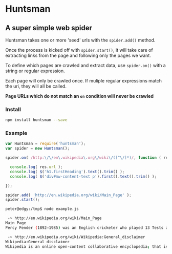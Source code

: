 
# Huntsman

## A super simple web spider

Huntsman takes one or more 'seed' urls with the `spider.add()` method.

Once the process is kicked off with `spider.start()`, it will take care of extracting links from the page and following only the pages we want.

To define which pages are crawled and extract data, use `spider.on()` with a string or regular expression.

Each page will only be crawled once. If muliple regular expressions match the uri, they will all be called.

**Page URLs which do not match an `on` condition will never be crawled**

### Install

```bash
npm install huntsman --save
```

### Example

```javascript
var Huntsman = require('huntsman');
var spider = new Huntsman();

spider.on( /http:\/\/en\.wikipedia\.org\/wiki\/([^\/]*)/, function ( res, $, body ){

  console.log( res.url );
  console.log( $('h1.firstHeading').text().trim() );
  console.log( $('div#mw-content-text p').first().text().trim() );

});

spider.add( 'http://en.wikipedia.org/wiki/Main_Page' );
spider.start();
```

```bash
peter@edgy:/tmp$ node example.js 

 -> http://en.wikipedia.org/wiki/Main_Page
Main Page
Percy Fender (1892–1985) was an English cricketer who played 13 Tests and captained Surrey between 1921 and 1931. An all-rounder, he was a belligerent middle-order batsman who bowled mainly leg spin and completed the cricketer's double seven times. In 1914, he was named one of Wisden's Cricketers of the Year, and in 1920 hit the fastest recorded first-class century, reaching three figures in 35 minutes (which remains a record in 2013). In county cricket, he was an effective performer with bat and ball, and a forceful though occasionally controversial leader; contemporaries judged him the best captain in England. From 1921, he played occasionally in Tests for England but was never particularly successful. Despite press promptings, he was never appointed Test captain, and his England career was effectively ended by a clash with the influential Lord Harris in 1924. Further disagreements with the Surrey committee over his approach and tactics led to his replacement as county captain in 1932 and the end of his career in 1935. Cartoonists enjoyed caricaturing his distinctive appearance, but he was also well known outside cricket for his presence in society. (Full article...)

 -> http://en.wikipedia.org/wiki/Wikipedia:General_disclaimer
Wikipedia:General disclaimer
Wikipedia is an online open-content collaborative encyclopedia; that is, a voluntary association of individuals and groups working to develop a common resource of human knowledge. The structure of the project allows anyone with an Internet connection to alter its content. Please be advised that nothing found here has necessarily been reviewed by people with the expertise required to provide you with complete, accurate or reliable information.
```